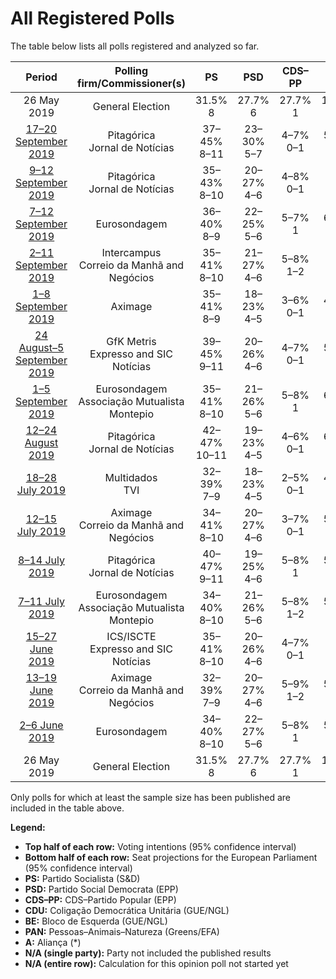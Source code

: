 # All Registered Polls

The table below lists all polls registered and analyzed so far.

| Period     | Polling firm/Commissioner(s) | PS | PSD | CDS–PP | CDU | BE | PAN | A |
|:----------:|:----------------------------:|:--:|:--:|:--:|:--:|:--:|:--:|:--:|
| 26 May 2019 | General Election | 31.5% <br> 8 | 27.7% <br> 6 | 27.7% <br> 1 | 12.7% <br> 3 | 4.6% <br> 1 | 1.7% <br> 0 | 0.0% <br> 0 |
| [17–20 September 2019](2019-09-20-Pitagórica.html) | Pitagórica <br> Jornal de Notícias | 37–45% <br> 8–11 | 23–30% <br> 5–7 | 4–7% <br> 0–1 | 5–9% <br> 1–2 | 7–11% <br> 1–2 | 2–6% <br> 0–1 | 1–2% <br> 0 |
| [9–12 September 2019](2019-09-12-Pitagórica.html) | Pitagórica <br> Jornal de Notícias | 35–43% <br> 8–10 | 20–27% <br> 4–6 | 4–8% <br> 0–1 | 6–10% <br> 1–2 | 8–13% <br> 1–3 | 2–5% <br> 0–1 | 1–3% <br> 0 |
| [7–12 September 2019](2019-09-12-Eurosondagem.html) | Eurosondagem | 36–40% <br> 8–9 | 22–25% <br> 5–6 | 5–7% <br> 1 | 6–8% <br> 1 | 8–11% <br> 2 | 4–5% <br> 0–1 | N/A <br> N/A |
| [2–11 September 2019](2019-09-11-Intercampus.html) | Intercampus <br> Correio da Manhã and Negócios | 35–41% <br> 8–10 | 21–27% <br> 4–6 | 5–8% <br> 1–2 | 7–11% <br> 1–2 | 8–12% <br> 1–2 | 4–7% <br> 0–1 | N/A <br> N/A |
| [1–8 September 2019](2019-09-08-Aximage.html) | Aximage | 35–41% <br> 8–9 | 18–23% <br> 4–5 | 3–6% <br> 0–1 | 4–7% <br> 1 | 8–12% <br> 2 | 4–6% <br> 0–1 | N/A <br> N/A |
| [24 August–5 September 2019](2019-09-05-GfKMetris.html) | GfK Metris <br> Expresso and SIC Notícias | 39–45% <br> 9–11 | 20–26% <br> 4–6 | 4–7% <br> 0–1 | 5–8% <br> 1 | 7–11% <br> 1–2 | 3–6% <br> 0–1 | 0–1% <br> 0 |
| [1–5 September 2019](2019-09-05-Eurosondagem.html) | Eurosondagem <br> Associação Mutualista Montepio | 35–41% <br> 8–10 | 21–26% <br> 5–6 | 5–8% <br> 1 | 6–9% <br> 1–2 | 7–11% <br> 1–2 | 3–6% <br> 0–1 | 1–3% <br> 0 |
| [12–24 August 2019](2019-08-24-Pitagórica.html) | Pitagórica <br> Jornal de Notícias | 42–47% <br> 10–11 | 19–23% <br> 4–5 | 4–6% <br> 0–1 | 6–8% <br> 1 | 9–12% <br> 2 | 2–4% <br> 0–1 | 1–2% <br> 0 |
| [18–28 July 2019](2019-07-28-Multidados.html) | Multidados <br> TVI | 32–39% <br> 7–9 | 18–23% <br> 4–5 | 2–5% <br> 0–1 | 4–7% <br> 1 | 12–17% <br> 3–4 | 6–10% <br> 1–2 | N/A <br> N/A |
| [12–15 July 2019](2019-07-15-Aximage.html) | Aximage <br> Correio da Manhã and Negócios | 34–41% <br> 8–10 | 20–27% <br> 4–6 | 3–7% <br> 0–1 | 5–9% <br> 1–2 | 7–12% <br> 1–2 | 3–6% <br> 0–1 | N/A <br> N/A |
| [8–14 July 2019](2019-07-14-Pitagórica.html) | Pitagórica <br> Jornal de Notícias | 40–47% <br> 9–11 | 19–25% <br> 4–6 | 5–8% <br> 1 | 5–9% <br> 1–2 | 7–11% <br> 1–2 | 3–5% <br> 0–1 | 1–2% <br> 0 |
| [7–11 July 2019](2019-07-11-Eurosondagem.html) | Eurosondagem <br> Associação Mutualista Montepio | 34–40% <br> 8–10 | 21–26% <br> 5–6 | 5–8% <br> 1–2 | 5–9% <br> 1–2 | 7–11% <br> 1–2 | 3–6% <br> 0–1 | 1–2% <br> 0 |
| [15–27 June 2019](2019-06-27-ICSISCTE.html) | ICS/ISCTE <br> Expresso and SIC Notícias | 35–41% <br> 8–10 | 20–26% <br> 4–6 | 4–7% <br> 0–1 | 6–10% <br> 1–2 | 9–13% <br> 2–3 | 3–6% <br> 0–1 | 0–1% <br> 0 |
| [13–19 June 2019](2019-06-19-Aximage.html) | Aximage <br> Correio da Manhã and Negócios | 32–39% <br> 7–9 | 20–27% <br> 4–6 | 5–9% <br> 1–2 | 5–9% <br> 1–2 | 7–11% <br> 1–2 | 3–6% <br> 0–1 | 0–2% <br> 0 |
| [2–6 June 2019](2019-06-06-Eurosondagem.html) | Eurosondagem | 34–40% <br> 8–10 | 22–27% <br> 5–6 | 5–8% <br> 1 | 5–8% <br> 1 | 7–11% <br> 1–2 | 4–6% <br> 0–1 | 1–3% <br> 0 |
| 26 May 2019 | General Election | 31.5% <br> 8 | 27.7% <br> 6 | 27.7% <br> 1 | 12.7% <br> 3 | 4.6% <br> 1 | 1.7% <br> 0 | 0.0% <br> 0 |

Only polls for which at least the sample size has been published are included in the table above.

**Legend:**
+ **Top half of each row:** Voting intentions (95% confidence interval)
+ **Bottom half of each row:** Seat projections for the European Parliament (95% confidence interval)
+ **PS:** Partido Socialista (S&D)
+ **PSD:** Partido Social Democrata (EPP)
+ **CDS–PP:** CDS–Partido Popular (EPP)
+ **CDU:** Coligação Democrática Unitária (GUE/NGL)
+ **BE:** Bloco de Esquerda (GUE/NGL)
+ **PAN:** Pessoas–Animais–Natureza (Greens/EFA)
+ **A:** Aliança (*)
+ **N/A (single party):** Party not included the published results
+ **N/A (entire row):** Calculation for this opinion poll not started yet

